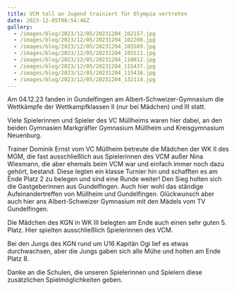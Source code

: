 ```yaml
---
title: VCM toll an Jugend trainiert für Olympia vertreten
date: 2023-12-05T08:54:46Z
gallery:
  - /images/blog/2023/12/05/20231204_102157.jpg
  - /images/blog/2023/12/05/20231204_102200.jpg
  - /images/blog/2023/12/05/20231204_105509.jpg
  - /images/blog/2023/12/05/20231204_105511.jpg
  - /images/blog/2023/12/05/20231204_110012.jpg
  - /images/blog/2023/12/05/20231204_115437.jpg
  - /images/blog/2023/12/05/20231204_115438.jpg
  - /images/blog/2023/12/05/20231204_132114.jpg
---
```


Am 04.12.23 fanden in Gundelfingen am Albert-Schweizer-Gymnasium die
Wettkämpfe der Wettkampfklassen II (nur bei Mädchen) und III statt.

Viele Spielerinnen und Spieler des VC Müllheims waren hier dabei, an den
beiden Gymnasien Markgräfler Gymnasium Müllheim und Kreisgymnasium
Neuenburg.

Trainer Dominik Ernst vom VC Müllheim betreute die Mädchen der WK II des
MGM, die fast ausschließlich aus Spielerinnen des VCM außer Nina
Wiesmann, die aber ehemals beim VCM war und einfach immer noch dazu
gehört, bestand. Diese legten ein klasse Turnier hin und schafften es am
Ende Platz 2 zu belegen und sind eine Runde weiter! Den Sieg holten sich
die Gastgeberinnen aus Gundelfingen. Auch hier wohl das ständige
Aufeinandertreffen von Müllheim und Gundelfingen. Glückwunsch aber auch
hier ans Albert-Schweizer Gymnasium mit den Mädels vom TV Gundelfingen.

Die Mädchen des KGN in WK III belegten am Ende auch einen sehr guten 5.
Platz. Hier spielten ausschließlich Spielerinnen des VCM.

Bei den Jungs des KGN rund um U16 Kapitän Ogi lief es etwas
durchwachsen, aber die Jungs gaben sich alle Mühe und holten am Ende
Platz 8.

Danke an die Schulen, die unseren Spielerinnen und Spielern diese
zusätzlichen Spielmöglichkeiten geben.
